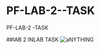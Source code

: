 # PF-LAB-2--TASK
PF-LAB-2 -TASK

##lAB 2 INLAB TASK 
![aNYTHING](https://www.istockphoto.com/photo/aerial-view-of-forest-at-sunset-on-the-background-of-mountains-in-dolomites-gm1696167872-538168023?utm_source=pixabay&utm_medium=affiliate&utm_campaign=SRP_image_sponsored&utm_content=https%3A%2F%2Fpixabay.com%2Fimages%2Fsearch%2Fnature%2F&utm_term=nature)
